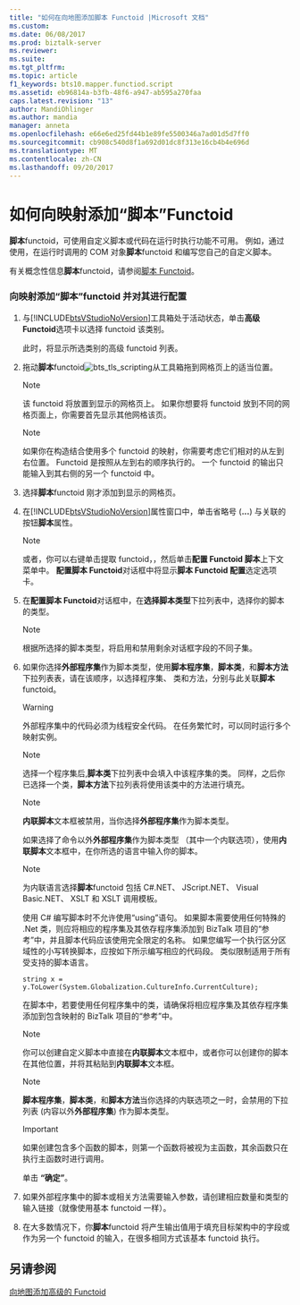```yaml
---
title: "如何在向地图添加脚本 Functoid |Microsoft 文档"
ms.custom: 
ms.date: 06/08/2017
ms.prod: biztalk-server
ms.reviewer: 
ms.suite: 
ms.tgt_pltfrm: 
ms.topic: article
f1_keywords: bts10.mapper.functiod.script
ms.assetid: eb96814a-b3fb-48f6-a947-ab595a270faa
caps.latest.revision: "13"
author: MandiOhlinger
ms.author: mandia
manager: anneta
ms.openlocfilehash: e66e6ed25fd44b1e89fe5500346a7ad01d5d7ff0
ms.sourcegitcommit: cb908c540d8f1a692d01dc8f313e16cb4b4e696d
ms.translationtype: MT
ms.contentlocale: zh-CN
ms.lasthandoff: 09/20/2017
---
```

# <a name="how-to-add-scripting-functoids-to-a-map"></a>如何向映射添加“脚本”Functoid
**脚本**functoid，可使用自定义脚本或代码在运行时执行功能不可用。 例如，通过使用，在运行时调用的 COM 对象**脚本**functoid 和编写您自己的自定义脚本。  
  
 有关概念性信息**脚本**functoid，请参阅[脚本 Functoid](../core/scripting-functoid.md)。  
  
### <a name="to-add-the-scripting-functoid-to-a-map-and-configure-it"></a>向映射添加“脚本”functoid 并对其进行配置  
  
1.  与[!INCLUDE[btsVStudioNoVersion](../includes/btsvstudionoversion-md.md)]工具箱处于活动状态，单击**高级 Functoid**选项卡以选择 functoid 该类别。  
  
     此时，将显示所选类别的高级 functoid 列表。  
  
2.  拖动**脚本**functoid![](../core/media/bts-tls-scripting.gif "bts_tls_scripting")从工具箱拖到网格页上的适当位置。  
  
    > [!NOTE]
    >  该 functoid 将放置到显示的网格页上。 如果你想要将 functoid 放到不同的网格页面上，你需要首先显示其他网格该页。  
  
    > [!NOTE]
    >  如果你在构造结合使用多个 functoid 的映射，你需要考虑它们相对的从左到右位置。 Functoid 是按照从左到右的顺序执行的。 一个 functoid 的输出只能输入到其右侧的另一个 functoid 中。  
  
3.  选择**脚本**functoid 刚才添加到显示的网格页。  
  
4.  在[!INCLUDE[btsVStudioNoVersion](../includes/btsvstudionoversion-md.md)]属性窗口中，单击省略号 (**...**) 与关联的按钮**脚本**属性。  
  
    > [!NOTE]
    >  或者，你可以右键单击提取 functoid，，然后单击**配置 Functoid 脚本**上下文菜单中。 **配置脚本 Functoid**对话框中将显示**脚本 Functoid 配置**选定选项卡。  
  
5.  在**配置脚本 Functoid**对话框中，在**选择脚本类型**下拉列表中，选择你的脚本的类型。  
  
    > [!NOTE]
    >  根据所选择的脚本类型，将启用和禁用剩余对话框字段的不同子集。  
  
6.  如果你选择**外部程序集**作为脚本类型，使用**脚本程序集**，**脚本类**，和**脚本方法**下拉列表表，请在该顺序，以选择程序集、 类和方法，分别与此关联**脚本**functoid。  
  
    > [!WARNING]
    >  外部程序集中的代码必须为线程安全代码。 在任务繁忙时，可以同时运行多个映射实例。  
  
    > [!NOTE]
    >  选择一个程序集后,**脚本类**下拉列表中会填入中该程序集的类。 同样，之后你已选择一个类，**脚本方法**下拉列表将使用该类中的方法进行填充。  
  
    > [!NOTE]
    >  **内联脚本**文本框被禁用，当你选择**外部程序集**作为脚本类型。  
  
     如果选择了命令以外**外部程序集**作为脚本类型 （其中一个内联选项），使用**内联脚本**文本框中，在你所选的语言中输入你的脚本。  
  
    > [!NOTE]
    >  为内联语言选择**脚本**functoid 包括 C#.NET、 JScript.NET、 Visual Basic.NET、 XSLT 和 XSLT 调用模板。  
  
     使用 C# 编写脚本时不允许使用“using”语句。 如果脚本需要使用任何特殊的 .Net 类，则应将相应的程序集及其依存程序集添加到 BizTalk 项目的“参考”中，并且脚本代码应该使用完全限定的名称。 如果您编写一个执行区分区域性的小写转换脚本，应按如下所示编写相应的代码段。 类似限制适用于所有受支持的脚本语言。  
  
    ```  
    string x = y.ToLower(System.Globalization.CultureInfo.CurrentCulture);  
    ```  
  
     在脚本中，若要使用任何程序集中的类，请确保将相应程序集及其依存程序集添加到包含映射的 BizTalk 项目的“参考”中。  
  
    > [!NOTE]
    >  你可以创建自定义脚本中直接在**内联脚本**文本框中，或者你可以创建你的脚本在其他位置，并将其粘贴到**内联脚本**文本框。  
  
    > [!NOTE]
    >  **脚本程序集**，**脚本类**，和**脚本方法**当你选择的内联选项之一时，会禁用的下拉列表 (内容以外**外部程序集**) 作为脚本类型。  
  
    > [!IMPORTANT]
    >  如果创建包含多个函数的脚本，则第一个函数将被视为主函数，其余函数只在执行主函数时进行调用。  
  
     单击 **“确定”**。  
  
7.  如果外部程序集中的脚本或相关方法需要输入参数，请创建相应数量和类型的输入链接（就像使用基本 functoid 一样）。  
  
8.  在大多数情况下，你**脚本**functoid 将产生输出值用于填充目标架构中的字段或作为另一个 functoid 的输入，在很多相同方式该基本 functoid 执行。  
  
## <a name="see-also"></a>另请参阅  
 [向地图添加高级的 Functoid](../core/adding-advanced-functoids-to-a-map.md)